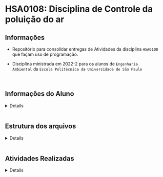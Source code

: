 # HSA0108: Disciplina de Controle da poluição do ar
## Informações

* Repositório para consolidar entregas de Atividades da disciplina `HSA0108` que façam uso de programação. 

* Disciplina ministrada em 2022-2 para os alunos de `Engenharia Ambiental` da `Escola Politécnica da Universidade de São Paulo`


<br>

## Informações do Aluno

 <details>
    <p>

* Nome:  `João Pedro Tavares d'Ávila`
* nUSP:  `9832637`
* Curso:  `Engenharia Ambiental`
* Ano de Ingresso:  `2016`
    </p>
    </details>
  
<br>


## Estrutura dos arquivos

 <details>
    <p>

*  <details><summary><strong>Atividade N**</strong>: Pasta referente à atividade N em questão</summary>
    <p>

   * `controller` - Códigos a serem executados
   * `model` - Bases de dados geradas pelos controllers
   * `view` - Plots gerados pelos controllers

    </p>
    </details>
    </p>
    </details>


<br>



## Atividades Realizadas

 <details>
    <p>


- [x] Atividade 1 *(Entrega até 15 set 2022)*

    <details><summary>Repositórios Utilizados</summary>
    <p>

    * [`qualR`](https://github.com/ropensci/qualR)

    * [`openair`](https://davidcarslaw.github.io/openair/)

    </p>
    </details>

    <details><summary>Informações de Entrega</summary>
    <p>

    * [`Enunciado`](https://edisciplinas.usp.br/pluginfile.php/7315365/mod_resource/content/1/Atividade%201.pdf) no site https://edisciplinas.usp.br/

    * [`Entrega`](https://edisciplinas.usp.br/mod/assign/view.php?id=4452888) no site https://edisciplinas.usp.br/

    </p>
    </details>

<br>
    
- [ ] Atividade 2 *(TBD)*
    </p>
    </details>